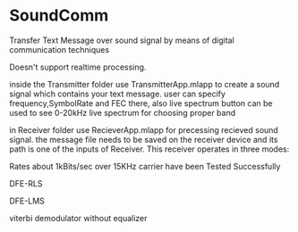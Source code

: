 # SoundComm

Transfer Text Message over sound signal by means of digital communication techniques

Doesn't support realtime processing.

inside the Transmitter folder use TransmitterApp.mlapp to create a sound signal which contains your text message. user can specify frequency,SymbolRate and FEC there, also live spectrum button can be used to see 0-20kHz live spectrum for choosing proper band

in Receiver folder use RecieverApp.mlapp for precessing recieved sound signal. the message file needs to be saved on the receiver device and its path is one of the inputs of Receiver. This receiver operates in three modes:

Rates about 1kBits/sec over 15KHz carrier have been Tested Successfully


DFE-RLS

DFE-LMS

viterbi demodulator without equalizer
